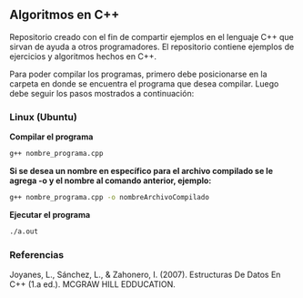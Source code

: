 ## Algoritmos en C++
Repositorio creado con el fin de compartir ejemplos en el lenguaje C++ que sirvan de ayuda a otros programadores. 
El repositorio contiene ejemplos de ejercicios y algoritmos hechos en C++.

Para poder compilar los programas, primero debe posicionarse en la carpeta en donde se encuentra el programa que desea compilar. Luego debe seguir los pasos
mostrados a continuación:
### Linux (Ubuntu)
**Compilar el programa**
``` bash
g++ nombre_programa.cpp
```
**Si se desea un nombre en específico para el archivo compilado se le agrega -o y el nombre al comando anterior, ejemplo:**
``` bash
g++ nombre_programa.cpp -o nombreArchivoCompilado
```
**Ejecutar el programa**
``` bash
./a.out
```

### Referencias
Joyanes, L., Sánchez, L., & Zahonero, I. (2007). Estructuras De Datos En C++ (1.a ed.). MCGRAW HILL EDDUCATION.
